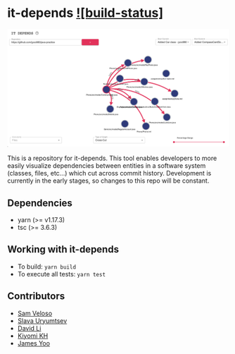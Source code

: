# it-depends [![build-status]](https://gitlab.com/jamesyoo/it-depends/badges/master/build.svg)

![viz-screenshot](./media/it-depends-viz.png)

This is a repository for it-depends. This tool enables developers to more easily visualize dependencies between
entities in a software system (classes, files, etc...) which cut across commit history. Development is currently in the 
early stages, so changes to this repo will be constant.

## Dependencies
* yarn (>= v1.17.3)
* tsc (>= 3.6.3)

## Working with it-depends
* To build: `yarn build`
* To execute all tests: `yarn test`

## Contributors

* [Sam Veloso](https://github.com/scveloso)
* [Slava Uryumtsev](https://github.com/uslava77)
* [David Li](https://github.com/daviidli)
* [Kiyomi KH](https://github.com/kiyomih)
* [James Yoo](https://github.com/jyoo980)
